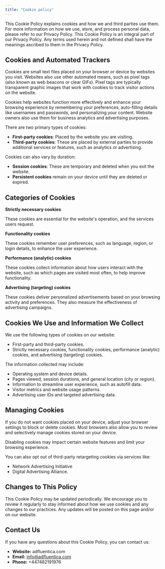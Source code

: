 ```yaml
---
title: "Cookie policy"
---
```


This Cookie Policy explains cookies and how we and third parties use them. For more information on how we use, store, and process personal data, please refer to our Privacy Policy. This Cookie Policy is an integral part of our Privacy Policy. Any terms used herein and not defined shall have the meanings ascribed to them in the Privacy Policy.

## **Cookies and Automated Trackers**

Cookies are small text files placed on your browser or device by websites you visit. Websites also use other automated means, such as pixel tags (also known as web beacons or clear GIFs). Pixel tags are typically transparent graphic images that work with cookies to track visitor actions on the website.

Cookies help websites function more effectively and enhance your browsing experience by remembering your preferences, auto-filling details like usernames and passwords, and personalizing your content. Website owners also use them for business analytics and advertising purposes.

There are two primary types of cookies:

- **First-party cookies**: Placed by the website you are visiting.
- **Third-party cookies**: These are placed by external parties to provide additional services or features, such as analytics or advertising.

Cookies can also vary by duration:

- **Session cookies**: These are temporary and deleted when you exit the website.
- **Persistent cookies** remain on your device until they are deleted or expired.

## **Categories of Cookies**

**Strictly necessary cookies**

These cookies are essential for the website's operation, and the services users request.

**Functionality cookies**

These cookies remember user preferences, such as language, region, or login details, to enhance the user experience.

**Performance (analytic) cookies**

These cookies collect information about how users interact with the website, such as which pages are visited most often, to help improve functionality.

**Advertising (targeting) cookies**

These cookies deliver personalized advertisements based on your browsing activity and preferences. They also measure the effectiveness of advertising campaigns.

## **Cookies We Use and Information We Collect**

We use the following types of cookies on our website:

- First-party and third-party cookies.
- Strictly necessary cookies, functionality cookies, performance (analytic) cookies, and advertising (targeting) cookies.

The information collected may include:

- Operating system and device details.
- Pages viewed, session durations, and general location (city or region).
- Information to streamline user experience, such as autofill data.
- Visitor metrics and website usage patterns.
- Advertising user IDs and targeted advertising data.

## **Managing Cookies**

If you do not want cookies placed on your device, adjust your browser settings to block or delete cookies. Most browsers also allow you to review and selectively manage cookies stored on your device.

Disabling cookies may impact certain website features and limit your browsing experience.

You can also opt out of third-party retargeting cookies via services like:

- Network Advertising Initiative
- Digital Advertising Alliance.

## **Changes to This Policy**

This Cookie Policy may be updated periodically. We encourage you to review it regularly to stay informed about how we use cookies and any changes to our practices. Any updates will be posted on this page and/or on our website.

## **Contact Us**

If you have any questions about this Cookie Policy, you can contact us:

- **Website:** adfluentica.com
- **Email:** info@adfluentica.com
- **Phone:** +447482191976
